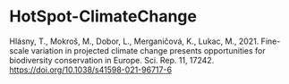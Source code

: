 # HotSpot-ClimateChange
Hlásny, T., Mokroš, M., Dobor, L., Merganičová, K., Lukac, M., 2021. Fine-scale variation in projected climate change presents opportunities for biodiversity conservation in Europe. Sci. Rep. 11, 17242. https://doi.org/10.1038/s41598-021-96717-6
